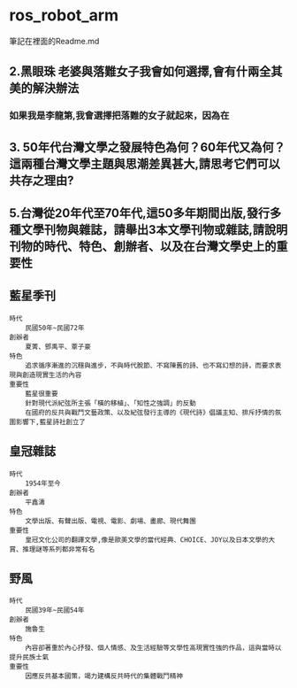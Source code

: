# ros_robot_arm
筆記在裡面的Readme.md

## 2.黑眼珠 老婆與落難女子我會如何選擇,會有什兩全其美的解決辦法

### 如果我是李龍第,我會選擇把落難的女子就起來，因為在   




## 3. 50年代台灣文學之發展特色為何？60年代又為何？這兩種台灣文學主題與思潮差異甚大,請思考它們可以共存之理由?



## 5.台灣從20年代至70年代,這50多年期間出版,發行多種文學刊物與雜誌，請舉出3本文學刊物或雜誌,請說明刊物的時代、特色、創辦者、以及在台灣文學史上的重要性

## 藍星季刊
    時代
        民國50年~民國72年
    創辦者 
        夏菁、鄧禹平、覃子豪
    特色
        追求循序漸進的沉穩與進步，不與時代脫節、不寫陳舊的詩、也不寫幻想的詩，而要求表現與創造現實生活的內容
    重要性
        藍星很重要
        針對現代派紀弦所主張「橫的移植」、「知性之強調」的反動
        在國府的反共與戰鬥文藝政策、以及紀弦發行主導的《現代詩》倡議主知、排斥抒情的氛圍影響下,藍星詩社創立了
## 皇冠雜誌
    時代
        1954年至今
    創辦者
        平鑫濤
    特色
        文學出版、有聲出版、電視、電影、劇場、畫廊、現代舞團
    重要性
        皇冠文化公司的翻譯文學,像是歐美文學的當代經典、CHOICE、JOY以及日本文學的大賞、推理謎等系列都非常有名
## 野風
    時代
        民國39年~民國54年
    創辦者
        施魯生
    特色
        內容卻著重於內心抒發、個人情感、及生活經驗等文學性高現實性強的作品，這與當時以提升民族士氣
    重要性
        因應反共基本國策，竭力建構反共時代的集體戰鬥精神
